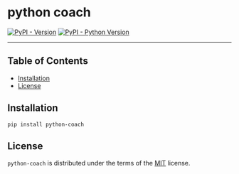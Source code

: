 # python coach

[![PyPI - Version](https://img.shields.io/pypi/v/python-coach.svg)](https://pypi.org/project/python-coach)
[![PyPI - Python Version](https://img.shields.io/pypi/pyversions/python-coach.svg)](https://pypi.org/project/python-coach)

-----

## Table of Contents

- [Installation](#installation)
- [License](#license)

## Installation

```console
pip install python-coach
```

## License

`python-coach` is distributed under the terms of the [MIT](https://spdx.org/licenses/MIT.html) license.
